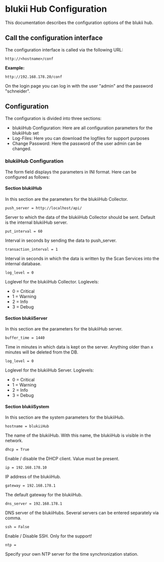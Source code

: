 # blukii Hub Configuration

This documentation describes the configuration options of the blukii hub.

## Call the configuration interface
The configuration interface is called via the following URL:
```
http://<hostname>/conf
```
**Example:**
```
http://192.168.178.20/conf
```
On the login page you can log in with the user "admin" and the password "schneider".

## Configuration
The configuration is divided into three sections:
- blukiiHub Configuration: Here are all configuration parameters for the blukiiHub set
- Log-Files: Here you can download the logfiles for support purposes
- Change Password: Here the password of the user admin can be changed.

### blukiiHub Configuration
The form field displays the parameters in INI format. Here can be configured as follows:

#### Section blukiiHub
In this section are the parameters for the blukiiHub Collector.
```
push_server = http://localhost/api/
```
Server to which the data of the blukiiHub Collector should be sent. Default is the internal blukiiHub server.

```
put_interval = 60
```
Interval in seconds by sending the data to push_server.

```
transaction_interval = 1
```
Interval in seconds in which the data is written by the Scan Services into the internal database.

```
log_level = 0
```
Loglevel for the blukiiHub Collector.
Loglevels:
- 0 = Critical
- 1 = Warning
- 2 = Info
- 3 = Debug

#### Section blukiiServer
In this section are the parameters for the blukiiHub server.
```
buffer_time = 1440
```
Time in minutes in which data is kept on the server. Anything older than x minutes will be deleted from the DB.

```
log_level = 0
```
Loglevel for the blukiiHub Server.
Loglevels:
- 0 = Critical
- 1 = Warning
- 2 = Info
- 3 = Debug

#### Section blukiiSystem
In this section are the system parameters for the blukiiHub.

```
hostname = blukiiHub
```
The name of the blukiiHub. With this name, the blukiiHub is visible in the network.

```
dhcp = True
```
Enable / disable the DHCP client. Value must be present.

```
ip = 192.168.178.10
```
IP address of the blukiiHub.

```
gateway = 192.168.178.1
```
The default gateway for the blukiiHub.

```
dns_server = 192.168.178.1
```
DNS server of the blukiiHubs. Several servers can be entered separately via comma.

```
ssh = False
```
Enable / Disable SSH. Only for the support!

```
ntp =
```
Specify your own NTP server for the time synchronization station.
